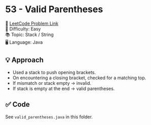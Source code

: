 # 53 - Valid Parentheses

🔗 [LeetCode Problem Link](https://leetcode.com/problems/valid-parentheses/)  
📌 Difficulty: Easy  
📚 Topic: Stack / String  
🖥️ Language: Java  

## 💡 Approach
- Used a stack to push opening brackets.  
- On encountering a closing bracket, checked for a matching top.  
- If mismatch or stack empty → invalid.  
- If stack is empty at the end → valid parentheses.  

## ✅ Code
See `valid_parentheses.java` in this folder.
